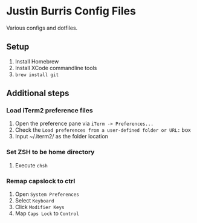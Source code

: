 Justin Burris Config Files
==========================

Various configs and dotfiles.

Setup
-----

1. Install Homebrew
1. Install XCode commandline tools
1. `brew install git`

Additional steps
----------------

### Load iTerm2 preference files

1. Open the preference pane via `iTerm -> Preferences...`
1. Check the `Load preferences from a user-defined folder or URL:` box
1. Input ~/.iterm2/ as the folder location

### Set ZSH to be home directory

1. Execute `chsh`

### Remap capslock to ctrl

1. Open `System Preferences`
1. Select `Keyboard`
1. Click `Modifier Keys`
1. Map `Caps Lock` to `Control`
